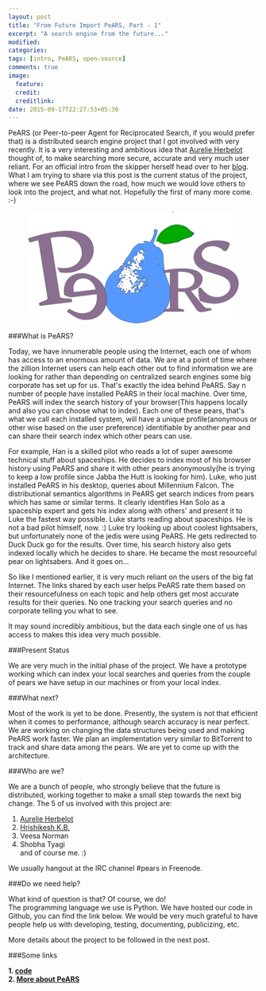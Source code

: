 ```yaml
---
layout: post
title: "From Future Import PeARS, Part - 1"
excerpt: "A search engine from the future..."
modified:
categories:
tags: [intro, PeARS, open-source]
comments: true
image:
  feature:
  credit:
  creditlink:
date: 2015-09-17T22:27:53+05:30
---
```


PeARS (or Peer-to-peer Agent for Reciprocated Search, if you would prefer that) is a distributed search engine project that I got involved with very recently. It is a very interesting and ambitious idea that <a href="http://aurelieherbelot.net/">Aurelie Herbelot</a> thought of, to make searching more secure, accurate and very much user reliant. For an official intro from the skipper herself head over to her <a href="http://aurelieherbelot.net/pears/">blog</a>. What I am trying to share via this post is the current status of the project, where we see PeARS down the road, how much we would love others to look into the project, and what not. Hopefully the first of many more come. :-)
<figure>
    <a href="/images/pear-logo.png"><img src="/images/pear-logo.png"></a>
</figure>

###What is PeARS?

Today, we have innumerable people using the Internet, each one of whom has access to an enormous amount of data. We are at a point of time where the zillion Internet users can help each other out to find information we are looking for rather than depending on centralized search engines some big corporate has set up for us. That's exactly the idea behind PeARS. Say n number of people have installed PeARS in their local machine. Over time, PeARS will index the search history of your browser(This happens locally and also you can choose what to index). Each one of these pears, that's what we call each installed system, will have a unique profile(anonymous or other wise based on the user preference) identifiable by another pear and can share their search index which other pears can use.

For example, Han is a skilled pilot who reads a lot of super awesome technical stuff about spaceships. He decides to index most of his browser history using PeARS and share it with other pears anonymously(he is trying to keep a low profile since Jabba the Hutt is looking for him). Luke, who just installed PeARS in his desktop, queries about Millennium Falcon. The distributional semantics algorithms in PeARS get search indices from pears which has same or similar terms. It clearly identifies Han Solo as a spaceship expert and gets his index along with others' and present it to Luke the fastest way possible. Luke starts reading about spaceships. He is not a bad pilot himself, now. :)
Luke try looking up about coolest lightsabers, but unfortunately none of the jedis were using PeARS. He gets redirected to Duck Duck go for the results. Over time, his search history also gets indexed locally which he decides to share. He became the most resourceful pear on lightsabers. And it goes on...

So like I mentioned earlier, it is very much reliant on the users of the big fat Internet. The links shared by each user helps PeARS rate them based on their resourcefulness on each topic and help others get most accurate results for their queries. No one tracking your search queries and no corporate telling you what to see.

It may sound incredibly ambitious, but the data each single one of us has access to makes this idea very much possible.


###Present Status

We are very much in the initial phase of the project. We have a prototype working which can index your local searches and queries from the couple of pears we have setup in our machines or from your local index.


###What next?

Most of the work is yet to be done. Presently, the system is not that efficient when it comes to performance, although search accuracy is near perfect. We are working on changing the data structures being used and making PeARS work faster. We plan an implementation very similar to BitTorrent to track and share data among the pears. We are yet to come up with the architecture.


###Who are we?

We are a bunch of people, who strongly believe that the future is distributed, working together to make a small step towards the next big change. The 5 of us involved with this project are:

1. <a href="http://aurelieherbelot.net/">Aurelie Herbelot</a>
2. <a href="stultus.in">Hrishikesh K.B.</a>
3. Veesa Norman
4. Shobha Tyagi
<br/>and of course me. :)


We usually hangout at the IRC channel #pears in Freenode.

###Do we need help?

What kind of question is that? Of course, we do!
<br/>The programming language we use is Python. We have hosted our code in Github, you can find the link below. We would be very much grateful to have people help us with developing, testing, documenting, publicizing, etc.


More details about the project to be followed in the next post.


###Some links

**1. [code](https://github.com/minimalparts/PeARS)**
<br/>**2. [More about PeARS](http://aurelieherbelot.net/pears/)**
